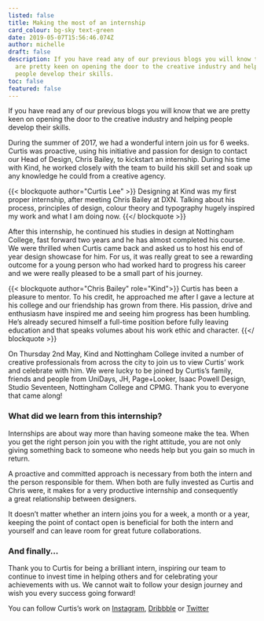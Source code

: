 ```yaml
---
listed: false
title: Making the most of an internship
card_colour: bg-sky text-green
date: 2019-05-07T15:56:46.074Z
author: michelle
draft: false
description: If you have read any of our previous blogs you will know that we
  are pretty keen on opening the door to the creative industry and helping
  people develop their skills.
toc: false
featured: false
---
```

If you have read any of our previous blogs you will know that we are pretty keen on opening the door to the creative industry and helping people develop their skills.

During the summer of 2017, we had a wonderful intern join us for 6 weeks. Curtis was proactive, using his initiative and passion for design to contact our Head of Design, Chris Bailey, to kickstart an internship. During his time with Kind, he worked closely with the team to build his skill set and soak up any knowledge he could from a creative agency. 

{{< blockquote author="Curtis Lee" >}}
Designing at Kind was my first proper internship, after meeting Chris Bailey at DXN. Talking about his process, principles of design, colour theory and typography hugely inspired my work and what I am doing now.
{{</ blockquote >}}

After this internship, he continued his studies in design at Nottingham College, fast forward two years and he has almost completed his course. We were thrilled when Curtis came back and asked us to host his end of year design showcase for him. For us, it was really great to see a rewarding outcome for a young person who had worked hard to progress his career and we were really pleased to be a small part of his journey. 

{{< blockquote author="Chris Bailey" role="Kind">}}
Curtis has been a pleasure to mentor. To his credit, he approached me after I gave a lecture at his college and our friendship has grown from there. His passion, drive and enthusiasm have inspired me and seeing him progress has been humbling. He’s already secured himself a full-time position before fully leaving education and that speaks volumes about his work ethic and character.
{{</ blockquote >}}

On Thursday 2nd May, Kind and Nottingham College invited a number of creative professionals from across the city to join us to view Curtis’ work and celebrate with him. We were lucky to be joined by Curtis’s family, friends and people from UniDays, JH, Page+Looker, Isaac Powell Design, Studio Seventeen, Nottingham College and CPMG. Thank you to everyone that came along! 

### What did we learn from this internship?

Internships are about way more than having someone make the tea. When you get the right person join you with the right attitude, you are not only giving something back to someone who needs help but you gain so much in return.

A proactive and committed approach is necessary from both the intern and the person responsible for them. When both are fully invested as Curtis and Chris were, it makes for a very productive internship and consequently a great relationship between designers. 

It doesn’t matter whether an intern joins you for a week, a month or a year, keeping the point of contact open is beneficial for both the intern and yourself and can leave room for great future collaborations. 

### And finally...

Thank you to Curtis for being a brilliant intern, inspiring our team to continue to invest time in helping others and for celebrating your achievements with us. We cannot wait to follow your design journey and wish you every success going forward!

You can follow Curtis’s work on [Instagram](https://www.instagram.com/that_boy_curt/), [Dribbble](https://dribbble.com/Curtis_A_Lee) or [Twitter](https://twitter.com/CurtisLee97)
